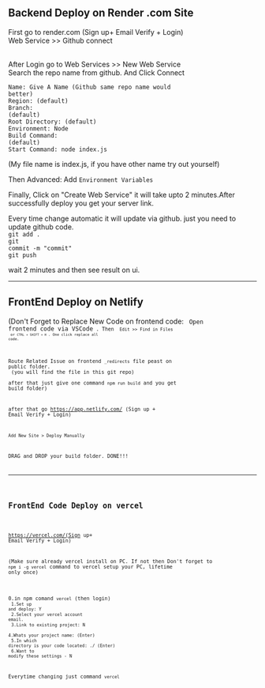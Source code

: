 <h2>Backend Deploy on Render .com Site </h2>

First go to render.com (Sign up+ Email Verify + Login)<br/>
Web Service >> Github connect <br/> <br/>

After Login go to Web Services >> New Web Service <br/>
Search the repo name from github. And Click Connect<br/>

  <code>Name: Give A Name (Github same repo name would better)</code></br>
  <code>Region: (default)</code></br>
  <code>Branch: (default)</code></br>
  <code>Root Directory: (default)</code></br>
  <code>Environment: Node</code></br>
  <code>Build Command: (default)</code></br>
  <code>Start Command: node index.js</code></br>

  (My file name is index.js, if you have other name try out yourself)</br>

Then Advanced: Add <code>Environment Variables</code></br>

Finally, Click on "Create Web Service" it will take upto 2 minutes.After successfully deploy you get your server link.</br>

Every time change automatic it will update via github. just you need to update github code.</br>
<code>git add . </code></br>
<code>git commit -m "commit" </code></br>
<code>git push</code></br>

wait 2 minutes and then see result on ui.

<hr/>

<h2>FrontEnd Deploy on Netlify</h2>

(Don't Forget to Replace New Code on frontend code: <code> Open frontend code via VSCode<code> . Then <code> Edit >> Find in Files <code> or 
<code>CTRL + SHIFT + H </code>. One click replace all code.</br>
  
Route Related Issue on frontend <code>_redirects</code> file peast on public folder. </br>
(you will find the file in this git repo)</br>
after that just give one command <code>npm run build</code> and you get build folder)</br>

after that go https://app.netlify.com/ (Sign up + Email Verify + Login)</br>

<code>Add New Site > Deploy Manually</code> </br>

DRAG and DROP your build folder. DONE!!!


<hr/>



<h2>FrontEnd Code Deploy on vercel</h2>

https://vercel.com/(Sign up+ Email Verify + Login)</br>

(Make sure already vercel install on PC. If not then Don't forget to <code>npm i -g vercel</code> command to vercel setup your PC, lifetime only once)</br></br>

0.in npm comand <code>vercel</code> (then login)</br>
<code>1.Set up and deploy: Y</code></br>
<code>2.Select your vercel account email.</code></br>
<code>3.Link to existing project: N</code></br>
<code>4.Whats your project name: (Enter)</code></br>
<code>5.In which directory is your code located: ./ (Enter)</code></br>
<code>6.Want to modify these settings - N</code></br>

Everytime changing just command <code>vercel</code>





